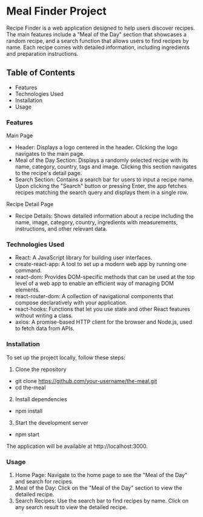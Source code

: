 # Meal Finder Project

Recipe Finder is a web application designed to help users discover recipes. The main features include a "Meal of the Day" section that showcases a random recipe, and a search function that allows users to find recipes by name. Each recipe comes with detailed information, including ingredients and preparation instructions.

## Table of Contents

- Features
- Technologies Used
- Installation
- Usage

### Features

Main Page

- Header: Displays a logo centered in the header. Clicking the logo navigates to the main page.
- Meal of the Day Section: Displays a randomly selected recipe with its name, category, country, tags and image. Clicking this section navigates to the recipe's detail page.
- Search Section: Contains a search bar for users to input a recipe name. Upon clicking the "Search" button or pressing Enter, the app fetches recipes matching the search query and displays them in a single row.

Recipe Detail Page

- Recipe Details: Shows detailed information about a recipe including the name, image, category, country, ingredients with measurements, instructions, and other relevant data.

### Technologies Used

- React: A JavaScript library for building user interfaces.
- create-react-app: A tool to set up a modern web app by running one command.
- react-dom: Provides DOM-specific methods that can be used at the top level of a web app to enable an efficient way of managing DOM elements.
- react-router-dom: A collection of navigational components that compose declaratively with your application.
- react-hooks: Functions that let you use state and other React features without writing a class.
- axios: A promise-based HTTP client for the browser and Node.js, used to fetch data from APIs.

### Installation

To set up the project locally, follow these steps:

1. Clone the repository

- git clone https://github.com/your-username/the-meal.git
- cd the-meal

2. Install dependencies

- npm install

3. Start the development server

- npm start

The application will be available at http://localhost:3000.

### Usage

1. Home Page: Navigate to the home page to see the "Meal of the Day" and search for recipes.
2. Meal of the Day: Click on the "Meal of the Day" section to view the detailed recipe.
3. Search Recipes: Use the search bar to find recipes by name. Click on any search result to view the detailed recipe.
